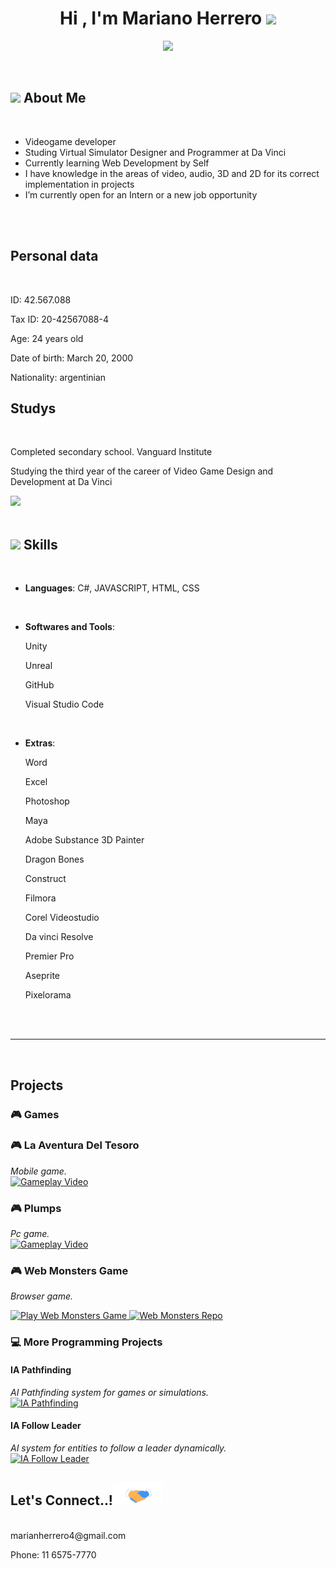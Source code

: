 <h1 align="center"><b>Hi , I'm Mariano Herrero </b><img src="https://media.giphy.com/media/hvRJCLFzcasrR4ia7z/giphy.gif" width="35"></h1>
<!--  -->
<p align="center">
<img src="https://readme-typing-svg.herokuapp.com?font=Time+New+Roman&color=cyan&size=25&center=true&vCenter=true&width=600&height=100&lines=Mariano+Herrero;++;Videogame+Developer"></a>
</p>


<br>



	
## <img src="https://img.icons8.com/ios-filled/50/00ffff/about.png" width="50px"> **About Me**



<br>

- Videogame developer
- Studing Virtual Simulator Designer and Programmer at Da Vinci
- Currently learning Web Development by Self
- I have knowledge in the areas of video, audio, 3D and 2D for its correct implementation in projects
- I’m currently open for an Intern or a new job opportunity

<br><br>
## <b> Personal data </b>
<br>

ID: 42.567.088

Tax ID: 20-42567088-4

Age: 24 years old

Date of birth: March 20, 2000

Nationality: argentinian

## <b> Studys </b>
<br>

Completed secondary school. Vanguard Institute

Studying the third year of the career of Video Game Design and Development at Da Vinci


<img src="https://user-images.githubusercontent.com/73097560/115834477-dbab4500-a447-11eb-908a-139a6edaec5c.gif"><br><br>

## <img src="https://media2.giphy.com/media/QssGEmpkyEOhBCb7e1/giphy.gif?cid=ecf05e47a0n3gi1bfqntqmob8g9aid1oyj2wr3ds3mg700bl&rid=giphy.gif" width ="25"><b> Skills</b>
<br>

<p align="center">

- **Languages**:
    C#, JAVASCRIPT, HTML, CSS
  

<br>   


- **Softwares and Tools**:

  Unity
  
  Unreal

  GitHub


  Visual Studio Code 

<br>

- **Extras**:

  Word

  Excel

  Photoshop

  Maya
  
  Adobe Substance 3D Painter

  Dragon Bones

  Construct

  Filmora

  Corel Videostudio

  Da vinci Resolve

  Premier Pro

  Aseprite

  Pixelorama

</p>

<br>
<br>

-----

<br>



## <b> Projects </b> 

### 🎮 Games
### 🎮 La Aventura Del Tesoro  
*Mobile game.*  
<a href="https://www.youtube.com/watch?v=AaFlRCWylbg" target="_blank"> 
  <img src="https://img.shields.io/badge/▶️%20Watch%20Gameplay-red?style=for-the-badge&logo=youtube" alt="Gameplay Video"/>
</a>  

### 🎮 Plumps  
*Pc game.*  
<a href="https://www.youtube.com/watch?v=JWv6IUqro80" target="_blank"> 
  <img src="https://img.shields.io/badge/▶️%20Watch%20Gameplay-red?style=for-the-badge&logo=youtube" alt="Gameplay Video"/>
</a>  

### 🎮 Web Monsters Game  
*Browser game.*  

<a href="https://marianhe.github.io/WebMonstersGame/" target="_blank"> 
  <img src="https://img.shields.io/badge/▶️%20Play%20Now-green?style=for-the-badge&logo=google-chrome" alt="Play Web Monsters Game"/>
</a>  

<a href="https://github.com/MarianHe/WebMonstersGame" target="_blank"> 
  <img src="https://img.shields.io/badge/View%20Repo-GitHub-blue?style=for-the-badge&logo=github" alt="Web Monsters Repo"/>
</a>  


### 💻 More Programming Projects

#### IA Pathfinding
*AI Pathfinding system for games or simulations.*  
<a href="https://github.com/MarianHe/IA_Pathfinding" target="_blank"> 
  <img src="https://img.shields.io/badge/View%20Repo-GitHub-blue?style=for-the-badge&logo=github" alt="IA Pathfinding"/>
</a>  

#### IA Follow Leader
*AI system for entities to follow a leader dynamically.*  
<a href="https://github.com/MarianHe/IA_FollowLeader" target="_blank"> 
  <img src="https://img.shields.io/badge/View%20Repo-GitHub-blue?style=for-the-badge&logo=github" alt="IA Follow Leader"/>
</a>  

<div align='left'>

## <b> Let's Connect..!</b><img src="https://github.com/0xAbdulKhalid/0xAbdulKhalid/raw/main/assets/mdImages/handshake.gif" width ="80">
<br>
marianherrero4@gmail.com

Phone: 11 6575-7770
<div align='left'>


